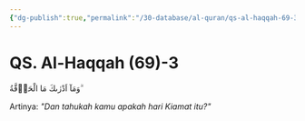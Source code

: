 ```yaml
---
{"dg-publish":true,"permalink":"/30-database/al-quran/qs-al-haqqah-69-3/"}
---
```



# QS. Al-Haqqah (69)-3
وَمَآ اَدْرٰىكَ مَا الْحَاۤقَّةُ ۗ 

Artinya: *"Dan tahukah kamu apakah hari Kiamat itu?"*

